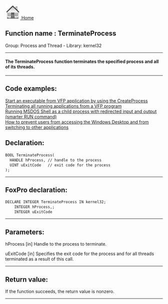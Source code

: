 [<img src="../../images/home.png"> Home ](https://github.com/VFPX/Win32API)  

## Function name : TerminateProcess
Group: Process and Thread - Library: kernel32    
***  


#### The TerminateProcess function terminates the specified process and all of its threads.
***  


## Code examples:
[Start an executable from VFP application by using the CreateProcess](../../samples/sample_003.md)  
[Terminating all running applications from a VFP program](../../samples/sample_243.md)  
[Running MSDOS Shell as a child process with redirected input and output (smarter RUN command)](../../samples/sample_477.md)  
[How to prevent users from accessing the Windows Desktop and from switching to other applications](../../samples/sample_492.md)  

## Declaration:
```foxpro  
BOOL TerminateProcess(
  HANDLE hProcess, // handle to the process
  UINT uExitCode   // exit code for the process
);  
```  
***  


## FoxPro declaration:
```foxpro  
DECLARE INTEGER TerminateProcess IN kernel32;
	INTEGER hProcess,;
	INTEGER uExitCode  
```  
***  


## Parameters:
hProcess 
[in] Handle to the process to terminate. 

uExitCode 
[in] Specifies the exit code for the process and for all threads terminated as a result of this call.  
***  


## Return value:
If the function succeeds, the return value is nonzero.  
***  

